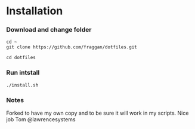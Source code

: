 # Installation
### Download and change folder
```
cd ~
git clone https://github.com/fraggan/dotfiles.git

cd dotfiles
```
### Run intstall
```
./install.sh
```

### Notes
Forked to have my own copy and to be sure it will work in my scripts.
Nice job Tom @lawrencesystems

